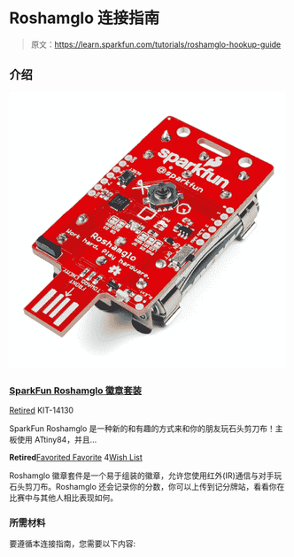 # Roshamglo 连接指南

> 原文：<https://learn.sparkfun.com/tutorials/roshamglo-hookup-guide>

## 介绍

[![SparkFun Roshamglo Badge Kit](img/3e8252f9a6fa51bfed030a6ce4b35fb8.png)](https://www.sparkfun.com/products/retired/14130) 

### [SparkFun Roshamglo 徽章套装](https://www.sparkfun.com/products/retired/14130)

[Retired](https://learn.sparkfun.com/static/bubbles/ "Retired") KIT-14130

SparkFun Roshamglo 是一种新的和有趣的方式来和你的朋友玩石头剪刀布！主板使用 ATtiny84，并且…

**Retired**[Favorited Favorite](# "Add to favorites") 4[Wish List](# "Add to wish list")

Roshamglo 徽章套件是一个易于组装的徽章，允许您使用红外(IR)通信与对手玩石头剪刀布。Roshamglo 还会记录你的分数，你可以上传到记分牌站，看看你在比赛中与其他人相比表现如何。

### 所需材料

要遵循本连接指南，您需要以下内容: